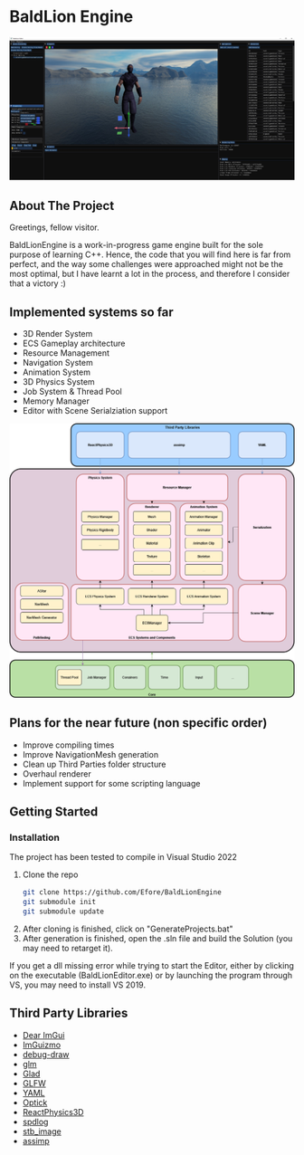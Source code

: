# BaldLion Engine

![Product Name Screen Shot][product-screenshot]

<!-- ABOUT THE PROJECT -->
## About The Project

Greetings, fellow visitor.

BaldLionEngine is a work-in-progress game engine built for the sole purpose of learning C++. Hence, the code that you will find here is far from perfect, and the way some challenges were approached might not be the most optimal, but I have learnt a lot in the process, and therefore I consider that a victory :)

## Implemented systems so far

* 3D Render System
* ECS Gameplay architecture
* Resource Management
* Navigation System
* Animation System
* 3D Physics System
* Job System & Thread Pool
* Memory Manager
* Editor with Scene Serialziation support

![Engine Architecture][architecture]

## Plans for the near future (non specific order)

* Improve compiling times
* Improve NavigationMesh generation
* Clean up Third Parties folder structure
* Overhaul renderer
* Implement support for some scripting language

<!-- GETTING STARTED -->
## Getting Started

### Installation

The project has been tested to compile in Visual Studio 2022

1. Clone the repo
   ```sh
   git clone https://github.com/Efore/BaldLionEngine
   git submodule init
   git submodule update
   ```
2. After cloning is finished, click on "GenerateProjects.bat"
3. After generation is finished, open the .sln file and build the Solution (you may need to retarget it).

If you get a dll missing error while trying to start the Editor, either by clicking on the executable (BaldLionEditor.exe) or by launching the program through VS, you may need to install VS 2019.

## Third Party Libraries

* [Dear ImGui](https://github.com/ocornut/imgui)
* [ImGuizmo](https://github.com/CedricGuillemet/ImGuizmo)
* [debug-draw](https://github.com/glampert/debug-draw)
* [glm](https://github.com/g-truc/glm)
* [Glad](https://glad.dav1d.de/)
* [GLFW](https://github.com/glfw/glfw)
* [YAML](https://github.com/jbeder/yaml-cpp)
* [Optick](https://github.com/bombomby/optick)
* [ReactPhysics3D](https://github.com/DanielChappuis/reactphysics3d)
* [spdlog](https://github.com/gabime/spdlog)
* [stb_image](https://github.com/nothings/stb)
* [assimp](https://github.com/assimp/assimp)


[product-screenshot]: Docs/screenshot.png
[architecture]: Docs/architecture.png
